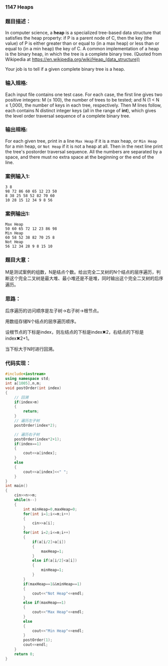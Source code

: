 ### **1147** **Heaps** 

### 题目描述：

In computer science, a **heap** is a specialized tree-based data structure that satisfies the heap property: if P is a parent node of C, then the key (the value) of P is either greater than or equal to (in a max heap) or less than or equal to (in a min heap) the key of C. A common implementation of a heap is the binary heap, in which the tree is a complete binary tree. (Quoted from Wikipedia at https://en.wikipedia.org/wiki/Heap_(data_structure))

Your job is to tell if a given complete binary tree is a heap.

### 输入规格:

Each input file contains one test case. For each case, the first line gives two positive integers: M (≤ 100), the number of trees to be tested; and N (1 < N ≤ 1,000), the number of keys in each tree, respectively. Then M lines follow, each contains N distinct integer keys (all in the range of **int**), which gives the level order traversal sequence of a complete binary tree.

### 输出规格:

For each given tree, print in a line `Max Heap` if it is a max heap, or `Min Heap` for a min heap, or `Not Heap` if it is not a heap at all. Then in the next line print the tree's postorder traversal sequence. All the numbers are separated by a space, and there must no extra space at the beginning or the end of the line.

### 案例输入1:

```in
3 8
98 72 86 60 65 12 23 50
8 38 25 58 52 82 70 60
10 28 15 12 34 9 8 56
```

### 案例输出1:

```out
Max Heap
50 60 65 72 12 23 86 98
Min Heap
60 58 52 38 82 70 25 8
Not Heap
56 12 34 28 9 8 15 10
```

### 题目大意：

M是测试案例的组数，N是结点个数。给出完全二叉树的N个结点的层序遍历，判断这个完全二叉树是最大堆、最小堆还是不是堆，同时输出这个完全二叉树的后序遍历。

### 思路：

后序遍历的访问顺序是左子树->右子树->根节点。

用数组存储N个结点的层序遍历顺序。

设根节点的下标是index，则左结点的下标是index✖2，右结点的下标是index✖2+1。

当下标大于N时进行回溯。

### 代码实现：

```c++
#include<iostream>
using namespace std;
int a[1005],n,m;
void postOrder(int index)
{
    // 回溯
    if(index>m)
    {
        return;
    }
    // 遍历左子树
    postOrder(index*2);

    // 遍历右子树
    postOrder(index*2+1);
    if(index==1)
    {
        cout<<a[index];
    }
    else
    {
        cout<<a[index]<<" ";
    }
}
int main()
{
    cin>>n>>m;
    while(n--)
    {
        int minHeap=0,maxHeap=0;
        for(int i=1;i<=m;i++)
        {
            cin>>a[i];
        }
        for(int i=2;i<=m;i++)
        {
            if(a[i/2]>a[i])
            {
                maxHeap=1;
            }
            else if(a[i/2]<a[i])
            {
                minHeap=1;
            }
        }
        if(maxHeap==1&&minHeap==1)
        {
            cout<<"Not Heap"<<endl;
        }
        else if(maxHeap==1)
        {
            cout<<"Max Heap"<<endl;
        }
        else
        {
            cout<<"Min Heap"<<endl;
        }
        postOrder(1);
        cout<<endl;
    }
    return 0;
}
```

